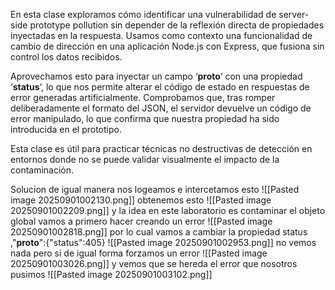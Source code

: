 En esta clase exploramos cómo identificar una vulnerabilidad de server-side prototype pollution sin depender de la reflexión directa de propiedades inyectadas en la respuesta. Usamos como contexto una funcionalidad de cambio de dirección en una aplicación Node.js con Express, que fusiona sin control los datos recibidos.

Aprovechamos esto para inyectar un campo ‘**proto**‘ con una propiedad ‘**status**‘, lo que nos permite alterar el código de estado en respuestas de error generadas artificialmente. Comprobamos que, tras romper deliberadamente el formato del JSON, el servidor devuelve un código de error manipulado, lo que confirma que nuestra propiedad ha sido introducida en el prototipo.

Esta clase es útil para practicar técnicas no destructivas de detección en entornos donde no se puede validar visualmente el impacto de la contaminación.

Solucion
de igual manera nos logeamos e intercetamos esto
![[Pasted image 20250901002130.png]]
obtenemos esto
![[Pasted image 20250901002209.png]]
y la idea en este laboratorio es contaminar el objeto global vamos a primero hacer creando un error
![[Pasted image 20250901002818.png]]
por lo cual vamos a cambiar la propiedad status ,"__proto__":{"status":405}
![[Pasted image 20250901002953.png]]
no vemos nada pero si de igual forma forzamos un error
![[Pasted image 20250901003026.png]]
y vemos que se hereda el error que nosotros pusimos
![[Pasted image 20250901003102.png]]
